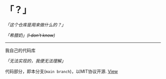 # 「？」

*「这个仓库是用来做什么的？」*

*「希腊奶」(~~I don't know~~)*

---

我自己的代码库

*「无法实现的，我便无法理解」*

代码部分，即本分支(`main branch`)，以MIT协议开源. [View](/LICENSE)
